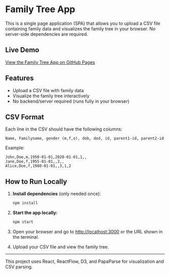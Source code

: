 # Family Tree App

This is a single page application (SPA) that allows you to upload a CSV file containing family data and visualizes the family tree in your browser. No server-side dependencies are required.

## Live Demo

[View the Family Tree App on GitHub Pages](https://danielmeixner.github.io/Family-Tree/)

## Features
- Upload a CSV file with family data
- Visualize the family tree interactively
- No backend/server required (runs fully in your browser)

## CSV Format
Each line in the CSV should have the following columns:

```
Name, Familyname, gender (m,f,o), dob, dod, id, parent1-id, parent2-id
```

Example:
```
John,Doe,m,1950-01-01,2020-01-01,1,,
Jane,Doe,f,1955-01-01,,2,,
Alice,Doe,f,1980-01-01,,3,1,2
```

## How to Run Locally

1. **Install dependencies** (only needed once):
   ```sh
   npm install
   ```
2. **Start the app locally:**
   ```sh
   npm start
   ```
3. Open your browser and go to [http://localhost:3000](http://localhost:3000) or the URL shown in the terminal.

4. Upload your CSV file and view the family tree.

---

This project uses React, ReactFlow, D3, and PapaParse for visualization and CSV parsing.

